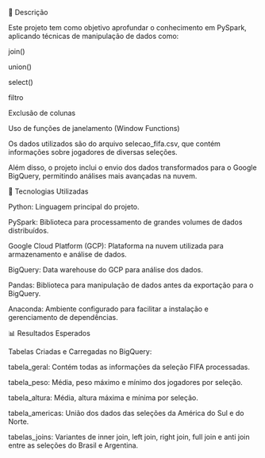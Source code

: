📌 Descrição

Este projeto tem como objetivo aprofundar o conhecimento em PySpark, aplicando técnicas de manipulação de dados como:

join()

union()

select()

filtro

Exclusão de colunas

Uso de funções de janelamento (Window Functions)

Os dados utilizados são do arquivo selecao_fifa.csv, que contém informações sobre jogadores de diversas seleções.

Além disso, o projeto inclui o envio dos dados transformados para o Google BigQuery, permitindo análises mais avançadas na nuvem.

🚀 Tecnologias Utilizadas

Python: Linguagem principal do projeto.

PySpark: Biblioteca para processamento de grandes volumes de dados distribuídos.

Google Cloud Platform (GCP): Plataforma na nuvem utilizada para armazenamento e análise de dados.

BigQuery: Data warehouse do GCP para análise dos dados.

Pandas: Biblioteca para manipulação de dados antes da exportação para o BigQuery.

Anaconda: Ambiente configurado para facilitar a instalação e gerenciamento de dependências.

📊 Resultados Esperados

Tabelas Criadas e Carregadas no BigQuery:

tabela_geral: Contém todas as informações da seleção FIFA processadas.

tabela_peso: Média, peso máximo e mínimo dos jogadores por seleção.

tabela_altura: Média, altura máxima e mínima por seleção.

tabela_americas: União dos dados das seleções da América do Sul e do Norte.

tabelas_joins: Variantes de inner join, left join, right join, full join e anti join entre as seleções do Brasil e Argentina.
